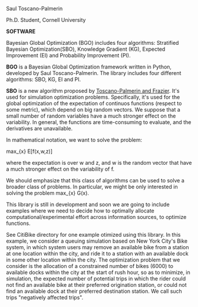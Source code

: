 Saul Toscano-Palmerin

Ph.D. Student, Cornell University 


**SOFTWARE**

Bayesian Global Optimization (BGO) includes four algorithms: 
Stratified Bayesian Optimization(SBO), Knowledge Gradient (KG), 
Expected Improvement (EI) and Probability Improvement (PI).

**BGO** is a Bayesian Global Optimization framework written in Python,
developed by Saul Toscano-Palmerin. The library
includes four different algorithms: SBO, KG, EI and PI.

**SBO** is a new algorithm proposed by [Toscano-Palmerin and
Frazier][tf]. It's used for simulation optimization problems.
Specifically, it's used for the global optimization of the expectation
of continuos functions (respect to some metric), which depend on big
random vectors. We suppose that a small number of random variables have
a much stronger effect on the variability. In general, the functions are
time-consuming to evaluate, and the derivatives are unavailable.

[tf]: http://toscanosaul.github.io/saul/SBO.pdf

In mathematical notation, we want to solve the problem:

max\_{x} E[f(x,w,z)]

where the expectation is over w and z, and w is the random vector that
have a much stronger effect on the variability of f.

We should emphasize that this class of algorithms can be used to solve a
broader class of problems. In particular, we might be only interested in
solving the problem max\_{x} G(x).

This library is still in development and soon we are going to include
examples where we need to decide how to optimally allocate
computational/experimental effort across information sources, to
optimize functions.

See CitiBike directory for one example otimized using this library. 
In this example, we consider a queuing simulation based on New York City's Bike system, in which
system users may remove an available bike from a station at one location
within the city, and ride it to a station with an available dock in some
other location within the city. The optimization problem that we
consider is the allocation of a constrained number of bikes (6000) to
available docks within the city at the start of rush hour, so as to
minimize, in simulation, the expected number of potential trips in which
the rider could not find an available bike at their preferred
origination station, or could not find an available dock at their
preferred destination station. We call such trips "negatively affected
trips".

